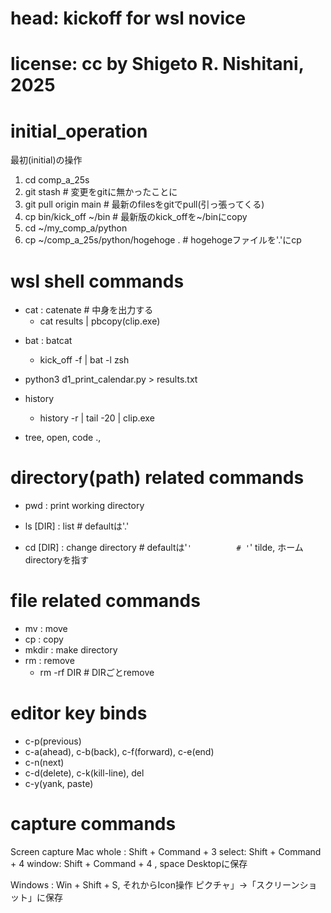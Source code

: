 # head: kickoff for wsl novice

# license: cc by Shigeto R. Nishitani, 2025

# initial_operation

最初(initial)の操作

1.  cd comp_a_25s
2.  git stash \# 変更をgitに無かったことに
3.  git pull origin main \# 最新のfilesをgitでpull(引っ張ってくる)
4.  cp bin/kick_off \~/bin \# 最新版のkick_offを\~/binにcopy
5.  cd \~/my_comp_a/python
6.  cp \~/comp_a_25s/python/hogehoge . \# hogehogeファイルを\'.\'にcp

# wsl shell commands

- cat : catenate \# 中身を出力する
  - cat results \| pbcopy(clip.exe)

<!-- -->

- bat : batcat

  - kick_off -f \| bat -l zsh

- python3 d1_print_calendar.py \> results.txt

- history

  - history -r \| tail -20 \| clip.exe

- tree, open, code .,

# directory(path) related commands

- pwd : print working directory

- ls \[DIR\] : list \# defaultは\'.\'

- cd \[DIR\] : change directory \# defaultは\'`'          # '`\' tilde,
  ホームdirectoryを指す

# file related commands

- mv : move
- cp : copy
- mkdir : make directory
- rm : remove
  - rm -rf DIR \# DIRごとremove

# editor key binds

- c-p(previous)
- c-a(ahead), c-b(back), c-f(forward), c-e(end)
- c-n(next)
- c-d(delete), c-k(kill-line), del
- c-y(yank, paste)

# capture commands

Screen capture Mac whole : Shift + Command + 3 select: Shift + Command +
4 window: Shift + Command + 4 , space Desktopに保存

Windows : Win + Shift + S, それからIcon操作
ピクチャ」-\>「スクリーンショット」に保存
